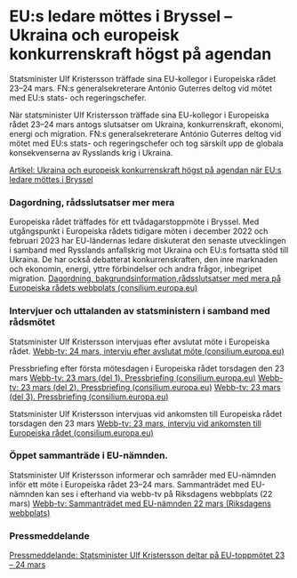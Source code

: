 # EU:s ledare möttes i Bryssel – Ukraina och europeisk konkurrenskraft högst på agendan

Statsminister Ulf Kristersson träffade sina EU\-kollegor i Europeiska rådet 23–24 mars. FN:s generalsekreterare António Guterres deltog vid mötet med EU:s stats\- och regeringschefer.


När statsminister Ulf Kristersson träffade sina EU\-kollegor i Europeiska rådet 23–24 mars antogs slutsatser om Ukraina, konkurrenskraft, ekonomi, energi och migration. FN:s generalsekreterare António Guterres deltog vid mötet med EU:s stats\- och regeringschefer och tog särskilt upp de globala konsekvenserna av Rysslands krig i Ukraina.

[Artikel: Ukraina och europeisk konkurrenskraft högst på agendan när EU:s ledare möttes i Bryssel](/artiklar/2023/03/ukraina-och-europeisk-konkurrenskraft-hogst-pa-agendan-nar-eus-ledare-mottes-i-bryssel/)

### Dagordning, rådsslutsatser mer mera

Europeiska rådet träffades för ett tvådagarstoppmöte i Bryssel. Med utgångspunkt i Europeiska rådets tidigare möten i december 2022 och februari 2023 har EU\-ländernas ledare diskuterat den senaste utvecklingen i samband med Rysslands anfallskrig mot Ukraina och EU:s fortsatta stöd till Ukraina. De har också debatterat konkurrenskraften, den inre marknaden och ekonomin, energi, yttre förbindelser och andra frågor, inbegripet migration.
[Dagordning, bakgrundsinformation,rådsslutsatser med mera på Europeiska rådets webbplats (consilium.europa.eu)](https://www.consilium.europa.eu/sv/meetings/european-council/2023/03/23/)

### Intervjuer och uttalanden av statsministern i samband med rådsmötet

Statsminister Ulf Kristersson intervjuas efter avslutat möte i Europeiska rådet.
[Webb\-tv: 24 mars, intervju efter avslutat möte (consilium.europa.eu)](https://newsroom.consilium.europa.eu/permalink/244217)

Pressbriefing efter första mötesdagen i Europeiska rådet torsdagen den 23 mars
[Webb\-tv: 23 mars (del 1\). Pressbriefing (consilium.europa.eu)](https://newsroom.consilium.europa.eu/events/20230323-european-council-march-2023-day-1/139438-1-national-briefing-sweden-part-1-20230323)
[Webb\-tv: 23 mars (del 2\). Pressbriefing (consilium.europa.eu)](https://newsroom.consilium.europa.eu/events/20230323-european-council-march-2023-day-1/139438-2-national-briefing-sweden-part-2-q-a-20230323)
[Webb\-tv: 23 mars (del 3\). Pressbriefing (consilium.europa.eu)](https://newsroom.consilium.europa.eu/events/20230323-european-council-march-2023-day-1/139438-3-national-briefing-sweden-part-3-q-a-20230323)

Statsminister Ulf Kristersson intervjuas vid ankomsten till Europeiska rådet torsdagen den 23 mars
[Webb\-tv: 23 mars, intervju vid ankomsten till Europeiska rådet (consilium.europa.eu)](https://newsroom.consilium.europa.eu/permalink/244153)

### Öppet sammanträde i EU\-nämnden.

Statsminister Ulf Kristersson informerar och samråder med EU\-nämnden inför ett möte i Europeiska rådet 23–24 mars. Sammanträdet med EU\-nämnden kan ses i efterhand via webb\-tv på Riksdagens webbplats (22 mars)
[Webb\-tv: Sammanträdet med EU\-nämnden 22 mars (Riksdagens webbplats)](https://www.riksdagen.se/sv/webb-tv/video/oppet-sammantrade/oppet-sammantrade-i-eu-namnden_HAC220230322st1)

### Pressmeddelande

[Pressmeddelande: Statsminister Ulf Kristersson deltar på EU\-toppmötet 23 – 24 mars](/pressmeddelanden/2023/03/statsminister-ulf-kristersson-deltar-pa-eu-toppmotet-23--24-mars/)
